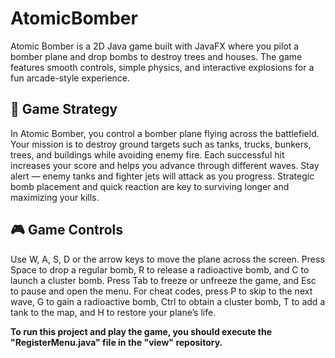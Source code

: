 # AtomicBomber
Atomic Bomber is a 2D Java game built with JavaFX where you pilot a bomber plane and drop bombs to destroy trees and houses. The game features smooth controls, simple physics, and interactive explosions for a fun arcade-style experience.

## 🎯 Game Strategy

In Atomic Bomber, you control a bomber plane flying across the battlefield. Your mission is to destroy ground targets such as tanks, trucks, bunkers, trees, and buildings while avoiding enemy fire. Each successful hit increases your score and helps you advance through different waves.
Stay alert — enemy tanks and fighter jets will attack as you progress. Strategic bomb placement and quick reaction are key to surviving longer and maximizing your kills.

## 🎮 Game Controls

Use W, A, S, D or the arrow keys to move the plane across the screen. Press Space to drop a regular bomb, R to release a radioactive bomb, and C to launch a cluster bomb. Press Tab to freeze or unfreeze the game, and Esc to pause and open the menu. For cheat codes, press P to skip to the next wave, G to gain a radioactive bomb, Ctrl to obtain a cluster bomb, T to add a tank to the map, and H to restore your plane’s life.


**To run this project and play the game, you should execute the "RegisterMenu.java" file in the "view" repository.**
